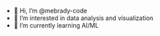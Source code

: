 - 👋 Hi, I’m @mebrady-code
- 👀 I’m interested in data analysis and visualization
- 🌱 I’m currently learning AI/ML

<!---
mebrady-code/mebrady-code is a ✨ special ✨ repository because its `README.md` (this file) appears on your GitHub profile.
You can click the Preview link to take a look at your changes.
--->
